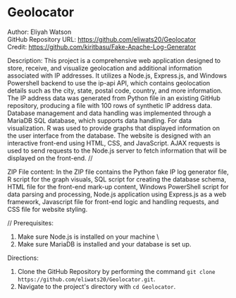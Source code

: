 # Geolocator

Author: Eliyah Watson \
GitHub Repository URL: https://github.com/eliwats20/Geolocator \
Credit: https://github.com/kiritbasu/Fake-Apache-Log-Generator

Description: This project is a comprehensive web application designed to store, receive, and visualize geolocation and additional information associated with IP addresses. It utilizes a Node.js, Express.js, and Windows Powershell backend to use the ip-api API, which contains geolocation details such as the city, state, postal code, country, and more information. The IP address data was generated from Python file in an existing GitHub repository, producing a file with 100 rows of synthetic IP address data. Database management and data handling was implemented through a MariaDB SQL database, which supports data handling. For data visualization. R was used to provide graphs that displayed information on the user interface from the database. The website is designed with an interactive front-end using HTML, CSS, and JavaScript. AJAX requests is used to send requests to the Node.js server to fetch information that will be displayed on the front-end.
//

ZIP File content:
In the ZIP file contains the Python fake IP log generator file, R script for the graph visuals, SQL script for creating the database schema, HTML file for the front-end mark-up content, Windows PowerShell script for data parsing and processing, Node.js application using Express.js as a web framework, Javascript file for front-end logic and handling requests, and CSS file for website styling.

//
Prerequisites:

1. Make sure Node.js is installed on your machine \
2. Make sure MariaDB is installed and your database is set up.

Directions:

1. Clone the GitHub Repository by performing the command `git clone https://github.com/eliwats20/Geolocator.git`.
2. Navigate to the project's directory with `cd Geolocator`.
